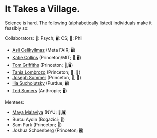 # It Takes a Village.
Science is hard. The following (alphabetically listed) individuals make it feasibly so:

Collaborators:
💭: Psych; 🖥️: CS; 📙: Phil
- [Asli Celikyilmaz](http://asli.us/) (Meta FAIR; 🖥️)
- [Katie Collins](https://collinskatie.github.io/) (Princeton/MIT; 💭,🖥️)
- [Tom Griffiths](https://cocosci.princeton.edu/tom/index.php) (Princeton; 💭,🖥️)
- [Tania Lombrozo](https://cognition.princeton.edu/people) (Princeton; 💭, 📙)
- [Joseph Sommer](https://josephjsommer.com/) (Princeton, 💭, 📙)
- [Ilia Sucholutsky](https://ilia10000.github.io/) (Purdue; 🖥️)
- [Ted Sumers](https://www.tedsumers.info/) (Anthropic; 🖥️)

Mentees:
- [Maya Malaviya](https://maya-malaviya.github.io/) (NYU; 💭,🖥️)
- Burcu Aydin (Bogazici; 💭)
- Sam Park (Princeton; 📙)
- Joshua Schoenberg (Princeton; 🖥️)
